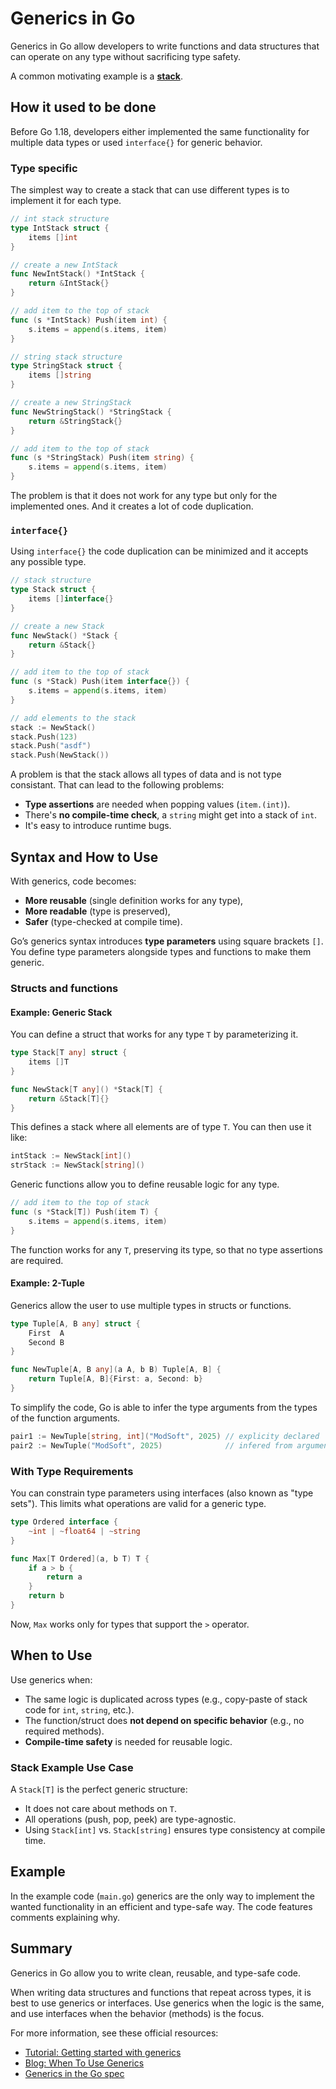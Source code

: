 # Generics in Go

Generics in Go allow developers to write functions and data structures that can operate on any type without sacrificing type safety.

A common motivating example is a [**stack**](https://en.wikipedia.org/wiki/Stack_(abstract_data_type)).

## How it used to be done

Before Go 1.18, developers either implemented the same functionality for multiple data types or used `interface{}` for generic behavior.

### Type specific

The simplest way to create a stack that can use different types is to implement it for each type.

```go
// int stack structure
type IntStack struct {
    items []int
}

// create a new IntStack
func NewIntStack() *IntStack {
    return &IntStack{}
}

// add item to the top of stack
func (s *IntStack) Push(item int) {
    s.items = append(s.items, item)
}

// string stack structure
type StringStack struct {
    items []string
}

// create a new StringStack
func NewStringStack() *StringStack {
    return &StringStack{}
}

// add item to the top of stack
func (s *StringStack) Push(item string) {
    s.items = append(s.items, item)
}
```

The problem is that it does not work for any type but only for the implemented ones.
And it creates a lot of code duplication.

### `interface{}`

Using `interface{}` the code duplication can be minimized and it accepts any possible type.

```go
// stack structure
type Stack struct {
    items []interface{}
}

// create a new Stack
func NewStack() *Stack {
    return &Stack{}
}

// add item to the top of stack
func (s *Stack) Push(item interface{}) {
    s.items = append(s.items, item)
}

// add elements to the stack
stack := NewStack()
stack.Push(123)
stack.Push("asdf")
stack.Push(NewStack())
```

A problem is that the stack allows all types of data and is not type consistant.
That can lead to the following problems:

- **Type assertions** are needed when popping values (`item.(int)`).
- There's **no compile-time check**, a `string` might get into a stack of `int`.
- It's easy to introduce runtime bugs.

## Syntax and How to Use

With generics, code becomes:

- **More reusable** (single definition works for any type),
- **More readable** (type is preserved),
- **Safer** (type-checked at compile time).

Go’s generics syntax introduces **type parameters** using square brackets `[]`.
You define type parameters alongside types and functions to make them generic.

### Structs and functions

#### Example: Generic Stack

You can define a struct that works for any type `T` by parameterizing it.

```go
type Stack[T any] struct {
    items []T
}

func NewStack[T any]() *Stack[T] {
    return &Stack[T]{}
}
```

This defines a stack where all elements are of type `T`. You can then use it like:

```go
intStack := NewStack[int]()
strStack := NewStack[string]()
```

Generic functions allow you to define reusable logic for any type.

```go
// add item to the top of stack
func (s *Stack[T]) Push(item T) {
    s.items = append(s.items, item)
}
```

The function works for any `T`, preserving its type, so that no type assertions are required.

#### Example: 2-Tuple

Generics allow the user to use multiple types in structs or functions.

```go
type Tuple[A, B any] struct {
    First  A
    Second B
}

func NewTuple[A, B any](a A, b B) Tuple[A, B] {
    return Tuple[A, B]{First: a, Second: b}
}
```

To simplify the code, Go is able to infer the type arguments from the types of the function arguments.

```go
pair1 := NewTuple[string, int]("ModSoft", 2025) // explicity declared
pair2 := NewTuple("ModSoft", 2025)              // infered from arguments
```

### With Type Requirements

You can constrain type parameters using interfaces (also known as "type sets").
This limits what operations are valid for a generic type.

```go
type Ordered interface {
    ~int | ~float64 | ~string
}

func Max[T Ordered](a, b T) T {
    if a > b {
        return a
    }
    return b
}
```

Now, `Max` works only for types that support the `>` operator.

## When to Use

Use generics when:

- The same logic is duplicated across types (e.g., copy-paste of stack code for `int`, `string`, etc.).
- The function/struct does **not depend on specific behavior** (e.g., no required methods).
- **Compile-time safety** is needed for reusable logic.

### Stack Example Use Case

A `Stack[T]` is the perfect generic structure:

- It does not care about methods on `T`.
- All operations (push, pop, peek) are type-agnostic.
- Using `Stack[int]` vs. `Stack[string]` ensures type consistency at compile time.

## Example

In the example code (`main.go`) generics are the only way to implement the wanted functionality in an efficient and type-safe way.
The code features comments explaining why.

## Summary

Generics in Go allow you to write clean, reusable, and type-safe code.

When writing data structures and functions that repeat across types, it is best to use generics or interfaces.
Use generics when the logic is the same, and use interfaces when the behavior (methods) is the focus.

For more information, see these official resources:

- [Tutorial: Getting started with generics](https://go.dev/doc/tutorial/generics)
- [Blog: When To Use Generics](https://go.dev/blog/when-generics)
- [Generics in the Go spec](https://go.dev/ref/spec#Type_parameter_declarations)
